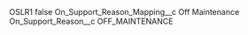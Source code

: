 <?xml version="1.0" encoding="UTF-8"?>
<CustomMetadata xmlns="http://soap.sforce.com/2006/04/metadata" xmlns:xsi="http://www.w3.org/2001/XMLSchema-instance" xmlns:xsd="http://www.w3.org/2001/XMLSchema">
    <label>OSLR1</label>
    <protected>false</protected>
    <values>
        <field>On_Support_Reason_Mapping__c</field>
        <value xsi:type="xsd:string">Off Maintenance</value>
    </values>
    <values>
        <field>On_Support_Reason__c</field>
        <value xsi:type="xsd:string">OFF_MAINTENANCE</value>
    </values>
</CustomMetadata>
